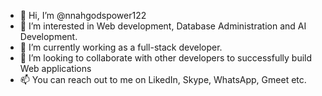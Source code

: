 - 👋 Hi, I’m @nnahgodspower122
- 👀 I’m interested in Web development, Database Administration and AI Development.
- 🌱 I’m currently working as a full-stack developer.
- 💞️ I’m looking to collaborate with other developers to successfully build Web applications
- 📫 You can reach out to me on LikedIn, Skype, WhatsApp, Gmeet  etc.

<!---
nnahgodspower122/nnahgodspower122 is a ✨ special ✨ repository because its `README.md` (this file) appears on your GitHub profile.
You can click the Preview link to take a look at your changes.
--->
